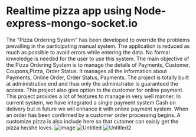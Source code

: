 # Realtime pizza app using Node-express-mongo-socket.io

The "Pizza Ordering System" has been developed to override the problems prevalling in the participating manual system. The application is reduced as much as possible to avoid errors while entering the data. No formal knwoledge is needed for the user to use this system.
The main objective of the Pizza Ordering System is to manage the details of Payments, Customer, Coupons,Pizza, Order Status. It manages all the information about Payments, Online Order, Order Status, Payments. The project is totally built at administrative end and thus only the administrator is guaranteed the access.
This project also give option to the customer for online payment. This project provides a lot of features to manage in very well manner. In current system, we have integrated a single payment system Cash on delivery but in future we will enhance it with online payment system. When an order has been confirmed by a customer order processing begins.
A customize pizza is also include here so that cutomer can eaisly get the pizza he/she loves.
![image](https://user-images.githubusercontent.com/77793801/136163386-6f3fb3b9-5c0c-4a1f-8193-964b0c1d436c.png)
![Untitled](https://user-images.githubusercontent.com/77793801/136163286-c27c5a2a-19f3-4577-9ccc-3b53f8796f4d.png)
![Untitled2](https://user-images.githubusercontent.com/77793801/136163313-dbec0605-f6cf-4fd5-b77a-f25d9dce7700.png)


